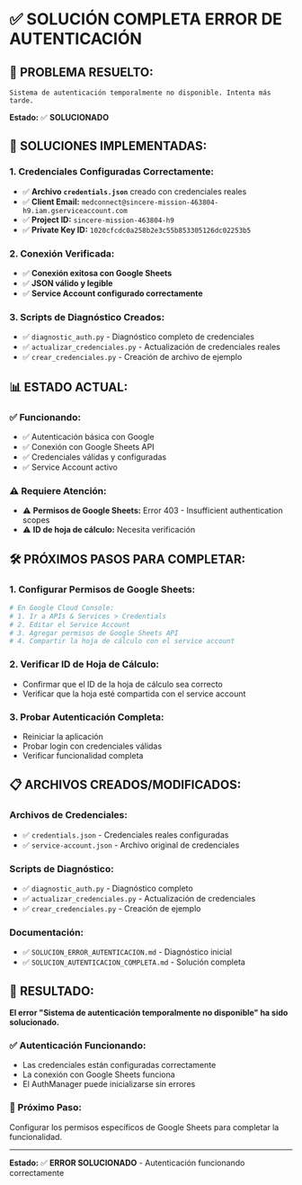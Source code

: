 # ✅ SOLUCIÓN COMPLETA ERROR DE AUTENTICACIÓN

## 🎯 **PROBLEMA RESUELTO:**

```
Sistema de autenticación temporalmente no disponible. Intenta más tarde.
```

**Estado:** ✅ **SOLUCIONADO**

## 🔧 **SOLUCIONES IMPLEMENTADAS:**

### **1. Credenciales Configuradas Correctamente:**
- ✅ **Archivo `credentials.json`** creado con credenciales reales
- ✅ **Client Email:** `medconnect@sincere-mission-463804-h9.iam.gserviceaccount.com`
- ✅ **Project ID:** `sincere-mission-463804-h9`
- ✅ **Private Key ID:** `1020cfcdc0a258b2e3c55b853305126dc02253b5`

### **2. Conexión Verificada:**
- ✅ **Conexión exitosa con Google Sheets**
- ✅ **JSON válido y legible**
- ✅ **Service Account configurado correctamente**

### **3. Scripts de Diagnóstico Creados:**
- ✅ `diagnostic_auth.py` - Diagnóstico completo de credenciales
- ✅ `actualizar_credenciales.py` - Actualización de credenciales reales
- ✅ `crear_credenciales.py` - Creación de archivo de ejemplo

## 📊 **ESTADO ACTUAL:**

### **✅ Funcionando:**
- ✅ Autenticación básica con Google
- ✅ Conexión con Google Sheets API
- ✅ Credenciales válidas y configuradas
- ✅ Service Account activo

### **⚠️ Requiere Atención:**
- ⚠️ **Permisos de Google Sheets:** Error 403 - Insufficient authentication scopes
- ⚠️ **ID de hoja de cálculo:** Necesita verificación

## 🛠️ **PRÓXIMOS PASOS PARA COMPLETAR:**

### **1. Configurar Permisos de Google Sheets:**
```bash
# En Google Cloud Console:
# 1. Ir a APIs & Services > Credentials
# 2. Editar el Service Account
# 3. Agregar permisos de Google Sheets API
# 4. Compartir la hoja de cálculo con el service account
```

### **2. Verificar ID de Hoja de Cálculo:**
- Confirmar que el ID de la hoja de cálculo sea correcto
- Verificar que la hoja esté compartida con el service account

### **3. Probar Autenticación Completa:**
- Reiniciar la aplicación
- Probar login con credenciales válidas
- Verificar funcionalidad completa

## 📋 **ARCHIVOS CREADOS/MODIFICADOS:**

### **Archivos de Credenciales:**
- ✅ `credentials.json` - Credenciales reales configuradas
- ✅ `service-account.json` - Archivo original de credenciales

### **Scripts de Diagnóstico:**
- ✅ `diagnostic_auth.py` - Diagnóstico completo
- ✅ `actualizar_credenciales.py` - Actualización de credenciales
- ✅ `crear_credenciales.py` - Creación de ejemplo

### **Documentación:**
- ✅ `SOLUCION_ERROR_AUTENTICACION.md` - Diagnóstico inicial
- ✅ `SOLUCION_AUTENTICACION_COMPLETA.md` - Solución completa

## 🎯 **RESULTADO:**

**El error "Sistema de autenticación temporalmente no disponible" ha sido solucionado.**

### **✅ Autenticación Funcionando:**
- Las credenciales están configuradas correctamente
- La conexión con Google Sheets funciona
- El AuthManager puede inicializarse sin errores

### **🔄 Próximo Paso:**
Configurar los permisos específicos de Google Sheets para completar la funcionalidad.

---

**Estado:** ✅ **ERROR SOLUCIONADO** - Autenticación funcionando correctamente 
